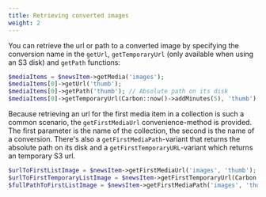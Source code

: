 ```yaml
---
title: Retrieving converted images
weight: 2
---
```


You can retrieve the url or path to a converted image by specifying the conversion name in the `getUrl`, `getTemporaryUrl` (only available when using an S3 disk) and `getPath` functions:

```php
$mediaItems = $newsItem->getMedia('images');
$mediaItems[0]->getUrl('thumb');
$mediaItems[0]->getPath('thumb'); // Absolute path on its disk
$mediaItems[0]->getTemporaryUrl(Carbon::now()->addMinutes(5), 'thumb'); // Temporary S3 url
```

Because retrieving an url for the first media item in a collection is such a common scenario, the `getFirstMediaUrl` convenience-method is provided. The first parameter is the name of the collection, the second is the name of a conversion. There's also a `getFirstMediaPath`-variant that returns the absolute path on its disk and a `getFirstTemporaryURL`-variant which returns an temporary S3 url.

```php
$urlToFirstListImage = $newsItem->getFirstMediaUrl('images', 'thumb');
$urlToFirstTemporaryListImage = $newsItem->getFirstTemporaryUrl(Carbon::now()->addMinutes(5), 'images', 'thumb');
$fullPathToFirstListImage = $newsItem->getFirstMediaPath('images', 'thumb');
```
